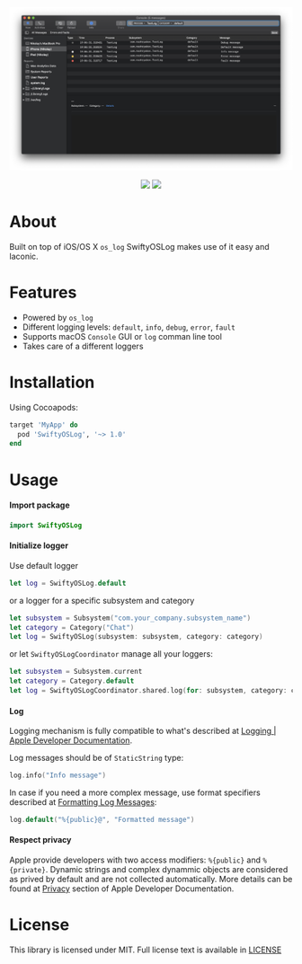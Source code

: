 <p align="center">
    <img src="https://github.com/NikolaySohryakov/SwiftyOSLog/blob/master/img/Console-screenshot.png">
</p>
<p align="center">
  <img src="https://img.shields.io/badge/Language-Swift_4-orange.svg">
  <img src="https://img.shields.io/badge/License-MIT-green.svg">
</p>

# About

Built on top of iOS/OS X `os_log` SwiftyOSLog makes use of it easy and laconic.

# Features

* Powered by `os_log`
* Different logging levels: `default`, `info`, `debug`, `error`, `fault`
* Supports macOS `Console` GUI or `log` comman line tool
* Takes care of a different loggers

# Installation

Using Cocoapods:
```ruby
target 'MyApp' do
  pod 'SwiftyOSLog', '~> 1.0'
end
```

# Usage

#### Import package

```swift
import SwiftyOSLog
```

#### Initialize logger

Use default logger

```swift
let log = SwiftyOSLog.default
```
or a logger for a specific subsystem and category
```swift
let subsystem = Subsystem("com.your_company.subsystem_name")
let category = Category("Chat")
let log = SwiftyOSLog(subsystem: subsystem, category: category)
```
or let `SwiftyOSLogCoordinator` manage all your loggers:
```swift
let subsystem = Subsystem.current
let category = Category.default
let log = SwiftyOSLogCoordinator.shared.log(for: subsystem, category: category)
```

#### Log

Logging mechanism is fully compatible to what's described at [Logging | Apple Developer Documentation](https://developer.apple.com/documentation/os/logging).

Log messages should be of `StaticString` type:

```swift
log.info("Info message")
```

In case if you need a more complex message, use format specifiers described at [Formatting Log Messages](https://developer.apple.com/documentation/os/logging#1682416):
```swift
log.default("%{public}@", "Formatted message")
```

#### Respect privacy

Apple provide developers with two access modifiers: `%{public}` and `%{private}`.
Dynamic strings and complex dynammic objects are considered as prived by default and are not collected automatically. More details can be found at [Privacy](https://developer.apple.com/documentation/os/logging#1841411) section of Apple Developer Documentation.

# License
This library is licensed under MIT. Full license text is available in [LICENSE](LICENSE)